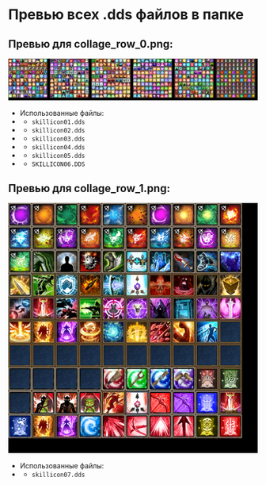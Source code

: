 # Превью всех .dds файлов в папке
## Превью для collage_row_0.png:
![collage_row_0.png](collage_row_0.png)
- Использованные файлы:
- - ``` skillicon01.dds ```
- - ``` skillicon02.dds ```
- - ``` skillicon03.dds ```
- - ``` skillicon04.dds ```
- - ``` skillicon05.dds ```
- - ``` SKILLICON06.DDS ```
## Превью для collage_row_1.png:
![collage_row_1.png](collage_row_1.png)
- Использованные файлы:
- - ``` skillicon07.dds ```
